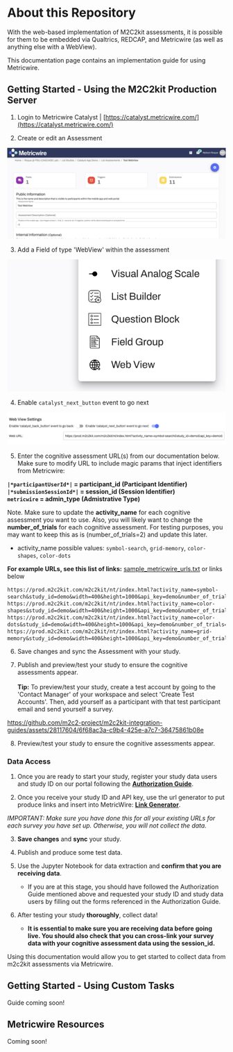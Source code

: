 # About this Repository

With the web-based implementation of M2C2kit assessments, it is possible for them to be embedded via Qualtrics, REDCAP, and Metricwire (as well as anything else with a WebView).

This documentation page contains an implementation guide for using Metricwire. 

## Getting Started - Using the M2C2kit Production Server

1. Login to Metricwire Catalyst | [https://catalyst.metricwire.com/](https://catalyst.metricwire.com/)

2. Create or edit an Assessment

![Assessment view](metricwire_assessment.png "Assessment view")

3. Add a Field of type 'WebView' within the assessment

![Add `WebView`](metricwire_webview.png "Add `WebView`")

4. Enable `catalyst_next_button` event to go next

![Enable `catalyst_next_button` event to go next](metricwire_next.png "Enable `catalyst_next_button` event to go next")

5. Enter the cognitive assessment URL(s) from our documentation below. Make sure to modify URL to include magic params that inject identifiers from Metricwire:

**`|*participantUserId*|` = participant_id (Participant Identifier)** <br>
**`|*submissionSessionId*|` = session_id (Session Identifier)** <br>
**`metricwire` = admin_type (Admistrative Type)** <br>

Note. Make sure to update the **activity_name** for each cognitive assessment you want to use. Also, you will likely want to change the **number_of_trials** for each cognitive assessment. For testing purposes, you may want to keep this as is (number_of_trials=2) and update this later.

- activity_name possible values: `symbol-search`, `grid-memory`, `color-shapes`, `color-dots`


**For example URLs, see this list of links:**
[sample_metricwire_urls.txt](sample_metricwire_urls.txt) or links below

```
https://prod.m2c2kit.com/m2c2kit/nt/index.html?activity_name=symbol-search&study_id=demo&width=400&height=1000&api_key=demo&number_of_trials=2::int&show_quit_button=false::boolean&participant_id=|*participantUserId*|&session_id=|*submissionSessionId*|&admin_type=metricwire
https://prod.m2c2kit.com/m2c2kit/nt/index.html?activity_name=color-shapes&study_id=demo&width=400&height=1000&api_key=demo&number_of_trials=2::int&show_quit_button=false::boolean&participant_id=|*participantUserId*|&session_id=|*submissionSessionId*|&admin_type=metricwire
https://prod.m2c2kit.com/m2c2kit/nt/index.html?activity_name=color-dots&study_id=demo&width=400&height=1000&api_key=demo&number_of_trials=2::int&show_quit_button=false::boolean&participant_id=|*participantUserId*|&session_id=|*submissionSessionId*|&admin_type=metricwire
https://prod.m2c2kit.com/m2c2kit/nt/index.html?activity_name=grid-memory&study_id=demo&width=400&height=1000&api_key=demo&number_of_trials=2::int&show_quit_button=false::boolean&participant_id=|*participantUserId*|&session_id=|*submissionSessionId*|&admin_type=metricwire
```


6. Save changes and sync the Assessment with your study.

7. Publish and preview/test your study to ensure the cognitive assessments appear. <br> <br>
    **Tip:** To preview/test your study, create a test account by going to the 'Contact Manager' of your workspace and select 'Create Test Accounts'. Then, add yourself as a participant with that test participant email and             send yourself a survey. 

https://github.com/m2c2-project/m2c2kit-integration-guides/assets/28117604/6f68ac3a-c9b4-425e-a7c7-36475861b08e


8. Preview/test your study to ensure the cognitive assessments appear.

### Data Access

1. Once you are ready to start your study, register your study data users and study ID on our portal following the [**Authorization Guide**](https://github.com/m2c2-project/m2c2kit-integration-guides/blob/main/docs/authorization_guide.md). 

2. Once you receive your study ID and API key, use the url generator to put produce links and insert into MetricWire: [**Link Generator**](https://prod.m2c2kit.com/link-generator). 

*IMPORTANT: Make sure you have done this for all your existing URLs for each survey you have set up. Otherwise, you will not collect the data.*

3. **Save changes** and **sync** your study.

4. Publish and produce some test data.

5. Use the Jupyter Notebook for data extraction and **confirm that you are receiving data**.
    - If you are at this stage, you should have followed the Authorization Guide mentioned above and requested your study ID and study data users by filling out the forms referenced in the Authorization Guide.

6. After testing your study **thoroughly**, collect data!
    - **It is essential to make sure you are receiving data before going live. You should also check that you can cross-link your survey data with your cognitive assessment data using the session_id.** 

Using this documentation would allow you to get started to collect data from m2c2kit assessments via Metricwire.


## Getting Started - Using Custom Tasks

Guide coming soon!

## Metricwire Resources

Coming soon!
